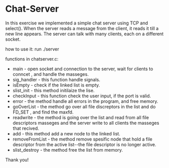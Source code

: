 # Chat-Server

In this exercise we implemented a simple chat server using TCP and select().
When the server reads a message from the client, it reads it till a new line appears.
The server can talk with many clients, each on a different socket.

how to use it:
run ./server <port>

functions in chatserver.c:
* main - open socket and connection to the server, wait for clients to conncet , and handle the masseges.
* sig_handler - this function handle signals.
* isEmpty - check if the linked list is empty.
* slist_init - this method initilaize the lise.
* checkInput - this function check the user input, if the port is valid.
* error - the method handle all errors in the program, and free memory.
* goOverList - the method go over all file discreptors in the list and do FD_SET , and find the maxfd.
* readwrite - the method is going over the list and read from all file descriptors masseges and the server write to all clients the masseges that recived.
* add - this method add a new node to the linked list.
* removeFromList - the method remove spesific node that hold a file descriptor from the active list--the file descriptor is no longer active.
* slist_destroy - the method free the list from memory.


Thank you!

